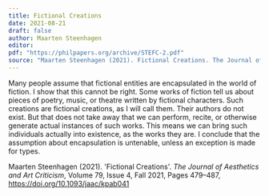 ```yaml
---
title: Fictional Creations
date: 2021-08-21
draft: false
author: Maarten Steenhagen
editor:
pdf: "https://philpapers.org/archive/STEFC-2.pdf" 
source: "Maarten Steenhagen (2021). Fictional Creations. The Journal of Aesthetics and Art Criticism."
---
```


Many people assume that fictional entities are encapsulated in the world of fiction. I show that this cannot be right. Some works of fiction tell us about pieces of poetry, music, or theatre written by fictional characters. Such creations are fictional creations, as I will call them. Their authors do not exist. But that does not take away that we can perform, recite, or otherwise generate actual instances of such works. This means we can bring such individuals actually into existence, as the works they are. I conclude that the assumption about encapsulation is untenable, unless an exception is made for types.

Maarten Steenhagen (2021). 'Fictional Creations'. _The Journal of Aesthetics and Art Criticism_, Volume 79, Issue 4, Fall 2021, Pages 479–487, https://doi.org/10.1093/jaac/kpab041
